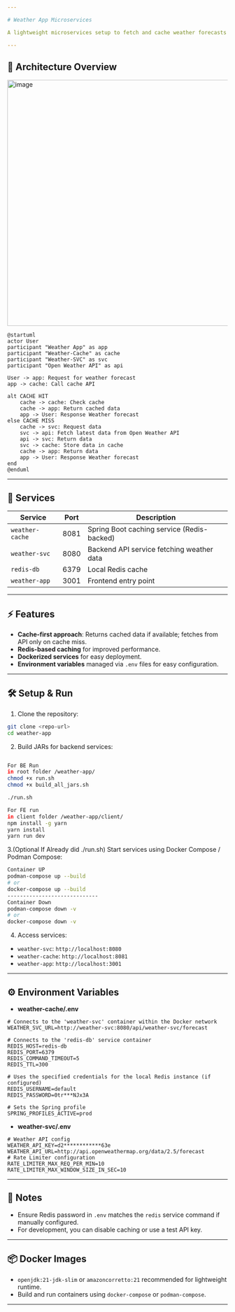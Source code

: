 ```yaml
---

# Weather App Microservices

A lightweight microservices setup to fetch and cache weather forecasts for cities, using **Spring Boot**, **Redis**, and **Open Weather API**.

---
```


## 🧩 Architecture Overview

<img width="895" height="563" alt="image" src="https://github.com/user-attachments/assets/acbf69d1-9f37-4df4-bc8f-95a3aa410104" />


```plantuml
@startuml
actor User
participant "Weather App" as app
participant "Weather-Cache" as cache
participant "Weather-SVC" as svc
participant "Open Weather API" as api

User -> app: Request for weather forecast
app -> cache: Call cache API

alt CACHE HIT
    cache -> cache: Check cache
    cache -> app: Return cached data
    app -> User: Response Weather forecast
else CACHE MISS
    cache -> svc: Request data
    svc -> api: Fetch latest data from Open Weather API
    api -> svc: Return data
    svc -> cache: Store data in cache
    cache -> app: Return data
    app -> User: Response Weather forecast
end
@enduml
```

---

## 🚀 Services

| Service         | Port | Description                                |
| --------------- | ---- | ------------------------------------------ |
| `weather-cache` | 8081 | Spring Boot caching service (Redis-backed) |
| `weather-svc`   | 8080 | Backend API service fetching weather data  |
| `redis-db`      | 6379 | Local Redis cache                          |
| `weather-app`   | 3001 |Frontend entry point                        |

---

## ⚡ Features

* **Cache-first approach**: Returns cached data if available; fetches from API only on cache miss.
* **Redis-based caching** for improved performance.
* **Dockerized services** for easy deployment.
* **Environment variables** managed via `.env` files for easy configuration.

---

## 🛠️ Setup & Run

1. Clone the repository:

```bash
git clone <repo-url>
cd weather-app
```

2. Build JARs for backend services:

```bash

For BE Run
in root folder /weather-app/
chmod +x run.sh
chmod +x build_all_jars.sh

./run.sh

For FE run
in client folder /weather-app/client/
npm install -g yarn
yarn install
yarn run dev
```

3.(Optional If Already did ./run.sh) Start services using Docker Compose / Podman Compose:

```bash
Container UP
podman-compose up --build
# or
docker-compose up --build
-----------------------------
Container Down
podman-compose down -v
# or
docker-compose down -v
```

4. Access services:

* `weather-svc`: `http://localhost:8080`
* `weather-cache`: `http://localhost:8081`
* `weather-app`: `http://localhost:3001`

---

## ⚙️ Environment Variables

* **weather-cache/.env**

```text
# Connects to the 'weather-svc' container within the Docker network
WEATHER_SVC_URL=http://weather-svc:8080/api/weather-svc/forecast

# Connects to the 'redis-db' service container
REDIS_HOST=redis-db
REDIS_PORT=6379
REDIS_COMMAND_TIMEOUT=5
REDIS_TTL=300

# Uses the specified credentials for the local Redis instance (if configured)
REDIS_USERNAME=default
REDIS_PASSWORD=0tr***NJx3A

# Sets the Spring profile
SPRING_PROFILES_ACTIVE=prod
```

* **weather-svc/.env**

```text
# Weather API config
WEATHER_API_KEY=d2************63e
WEATHER_API_URL=http://api.openweathermap.org/data/2.5/forecast
# Rate Limiter configuration
RATE_LIMITER_MAX_REQ_PER_MIN=10
RATE_LIMITER_MAX_WINDOW_SIZE_IN_SEC=10

```

---

## 🧪 Notes

* Ensure Redis password in `.env` matches the `redis` service command if manually configured.
* For development, you can disable caching or use a test API key.

---

## 📦 Docker Images

* `openjdk:21-jdk-slim` or `amazoncorretto:21` recommended for lightweight runtime.
* Build and run containers using `docker-compose` or `podman-compose`.

---
